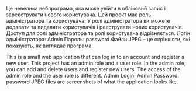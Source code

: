 Це невелика вебпрограма, яка може увійти в обліковий запис і зареєструвати нового користувача. Цей проєкт має роль адміністратора та користувача. У ролі адміністратора ви можете додавати та видаляти користувачів і реєструвати нових користувачів. Доступ для ролі адміністратора та ролі користувача відрізняється.
Логін адміністратора: Admin
Пароль: password
Файли JPEG – це скріншоти, які показують, як виглядає програма.

This is a small web application that can log in to an account and register a new user. This project has an admin role and a user role. In the admin role, you can add and delete users and register new users. The access of the admin role and the user role is different.
Admin Login: Admin
Password: password
JPEG files are screenshots of what the application looks like.

